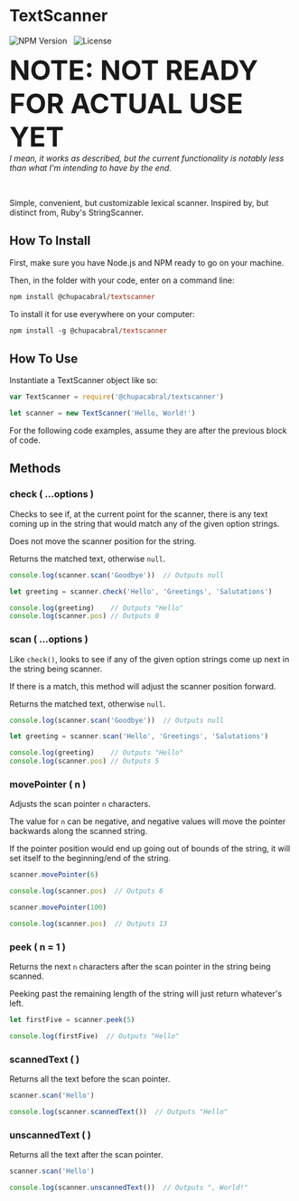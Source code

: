 # TextScanner
![NPM Version](https://img.shields.io/github/package-json/v/chupacabral/textscanner?color=BC0000&logo=npm&style=for-the-badge) &nbsp;
![License](https://img.shields.io/npm/l/@chupacabral/textscanner?color=%23007EC6&style=for-the-badge)

<font size='10px'>**NOTE: NOT READY FOR ACTUAL USE YET**</font>\
*I mean, it works as described, but the current functionality is notably less
than what I'm intending to have by the end.*

&nbsp;

Simple, convenient, but customizable lexical scanner. Inspired by, but distinct from, Ruby's StringScanner.

## How To Install
First, make sure you have Node.js and NPM ready to go on your machine.

Then, in the folder with your code, enter on a command line:
```ps
npm install @chupacabral/textscanner
```

To install it for use everywhere on your computer:
```ps
npm install -g @chupacabral/textscanner
```

## How To Use
Instantiate a TextScanner object like so:
```js
var TextScanner = require('@chupacabral/textscanner')

let scanner = new TextScanner('Hello, World!')
```

For the following code examples, assume they are after the previous block of
code.

## Methods

### check ( ...options )
Checks to see if, at the current point for the scanner, there is any text
coming up in the string that would match any of the given option strings.

Does not move the scanner position for the string.

Returns the matched text, otherwise `null`.
```js
console.log(scanner.scan('Goodbye'))  // Outputs null

let greeting = scanner.check('Hello', 'Greetings', 'Salutations')

console.log(greeting)    // Outputs "Hello"
console.log(scanner.pos) // Outputs 0
```

### scan ( ...options )
Like `check()`, looks to see if any of the given option strings come up next
in the string being scanner.

If there is a match, this method will adjust the scanner position forward.

Returns the matched text, otherwise `null`.
```js
console.log(scanner.scan('Goodbye'))  // Outputs null

let greeting = scanner.scan('Hello', 'Greetings', 'Salutations')

console.log(greeting)    // Outputs "Hello"
console.log(scanner.pos) // Outputs 5
```

### movePointer ( n )
Adjusts the scan pointer `n` characters.

The value for `n` can be negative, and negative values will move the pointer
backwards along the scanned string.

If the pointer position would end up going out of bounds of the string, it will
set itself to the beginning/end of the string.
```js
scanner.movePointer(6)

console.log(scanner.pos)  // Outputs 6

scanner.movePointer(100)

console.log(scanner.pos)  // Outputs 13
```

### peek ( n = 1 )
Returns the next `n` characters after the scan pointer in the string being
scanned.

Peeking past the remaining length of the string will just return whatever's
left.
```js
let firstFive = scanner.peek(5)

console.log(firstFive)  // Outputs "Hello"
```

### scannedText ( )
Returns all the text before the scan pointer.
```js
scanner.scan('Hello')

console.log(scanner.scannedText())  // Outputs "Hello"
```

### unscannedText ( )
Returns all the text after the scan pointer.
```js
scanner.scan('Hello')

console.log(scanner.unscannedText())  // Outputs ", World!"
```